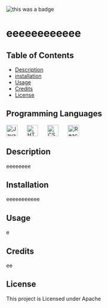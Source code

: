 
![this was a badge](https://img.shields.io/badge/License-Apache-blue.svg)
# eeeeeeeeeeee

## Table of Contents
* [Description](#description)
* [installation](#installation)
* [Usage](#usage)
* [Credits](#credits)
* [License](#license)

## Programming Languages
<img src="https://github.com/get-icon/geticon/raw/master/icons/javascript.svg" alt="JavaScript" width="30px" height="30px" style="margin-right: 25px"><img src="https://github.com/get-icon/geticon/raw/master/icons/html-5.svg" alt="HTML5" width="30px" height="30px" style="margin-right: 25px"><img src="https://github.com/get-icon/geticon/raw/master/icons/css-3.svg" alt="CSS3" width="30px" height="30px" style="margin-right: 25px"><img src="https://github.com/get-icon/geticon/raw/master/icons/react.svg" alt="React" width="30px" height="30px" style="margin-right: 25px">

## Description
eeeeeeee

## Installation
 eeeeeeeeeee

## Usage
e

## Credits
ee


## License
This project is Licensed under Apache
        
